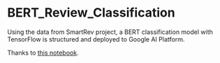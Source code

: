 # BERT_Review_Classification
Using the data from SmartRev project, a BERT classification model with TensorFlow is structured and deployed to Google AI Platform.  

Thanks to [this notebook](https://colab.research.google.com/github/google-research/bert/blob/master/predicting_movie_reviews_with_bert_on_tf_hub.ipynb).
